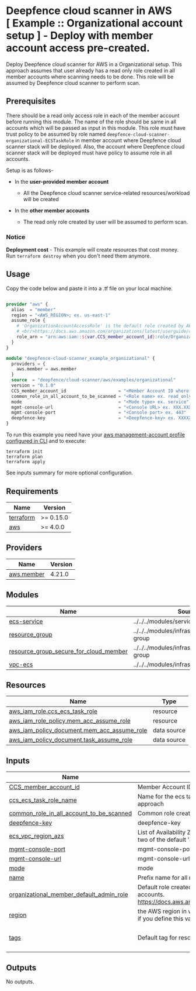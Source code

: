 # Deepfence cloud scanner in AWS<br/>[ Example :: Organizational account setup ] - Deploy with member account access pre-created.

Deploy Deepfence cloud scanner for AWS in a Organizational setup. This approach assumes that user already has a read only role created in all member accounts where scanning needs to be done. This role will be assumed by Deepfence cloud scanner to perform scan.<br/>

## Prerequisites

There should be a read only access role in each of the member account before running this module. The name of the role should be same in all accounts which will be passed as input in this module. This role must have trust policy to be assumed by role named `deepfence-cloud-scanner-organizational-ECSTaskRole` in member account where Deepfence cloud scanner stack will be deployed. Also, the account where Deepfence cloud scanner stack will be deployed must have policy to assume role in all accounts.

Setup is as follows-
* In the **user-provided member account**
    * All the Deepfence cloud scanner service-related resources/workload will be created

* In the **other member accounts**
    * The read only role created by user will be assumed to perform scan.
     
### Notice
**Deployment cost** - This example will create resources that cost money.<br/>Run `terraform destroy` when you don't need them anymore.

## Usage
Copy the code below and paste it into a .tf file on your local machine.

```terraform

provider "aws" {
  alias  = "member"
  region = "<AWS_REGION>; ex. us-east-1"
  assume_role {
    # 'OrganizationAccountAccessRole' is the default role created by AWS for managed-account users to be able to admin member accounts.
    # <br/>https://docs.aws.amazon.com/organizations/latest/userguide/orgs_manage_accounts_access.html
    role_arn = "arn:aws:iam::${var.CCS_member_account_id}:role/OrganizationAccountAccessRole"
  }
}

module "deepfence-cloud-scanner_example_organizational" {
  providers = {
    aws.member = aws.member
  }
  source  = "deepfence/cloud-scanner/aws/examples/organizational"
  version = "0.1.0"
  CCS_member_account_id                    = "<Member Account ID where Deepfence cloud scanner resources will be deployed> ex. XXXXXXXXXXXX"
  common_role_in_all_account_to_be_scanned = "<Role name> ex. read_only_role"
  mode                                     = "<Mode type> ex. service"
  mgmt-console-url                         = "<Console URL> ex. XXX.XXX.XX.XXX"
  mgmt-console-port                        = "<Console port> ex. 443"
  deepfence-key                            = "<Deepfence-key> ex. XXXXXXXX-XXXX-XXXX-XXXX-XXXXXXXXXXXX"
}

```

To run this example you need have your [aws management-account profile configured in CLI](https://docs.aws.amazon.com/cli/latest/userguide/cli-configure-profiles.html) and to execute:
```shell
terraform init
terraform plan
terraform apply
```
See inputs summary for more optional configuration.

## Requirements

| Name                                                                      | Version   |
|---------------------------------------------------------------------------|-----------|
| <a name="requirement_terraform"></a> [terraform](#requirement\_terraform) | >= 0.15.0 |
| <a name="requirement_aws"></a> [aws](#requirement\_aws)                   | >= 4.0.0  |

## Providers

| Name                                                                   | Version |
|------------------------------------------------------------------------|---------|
| <a name="provider_aws.member"></a> [aws.member](#provider\_aws.member) | 4.21.0  |

## Modules

| Name                                                                                                                                                             | Source                                         | Version |
|------------------------------------------------------------------------------------------------------------------------------------------------------------------|------------------------------------------------|---------|
| <a name="module_ecs-service"></a> [ecs-service](#module\_ecs-service)                                                                                            | ../../../modules/services/ecs-service          | n/a     |
| <a name="module_resource_group"></a> [resource\_group](#module\_resource\_group)                                                                                 | ../../../modules/infrastructure/resource-group | n/a     |
| <a name="module_resource_group_secure_for_cloud_member"></a> [resource\_group\_secure\_for\_cloud\_member](#module\_resource\_group\_secure\_for\_cloud\_member) | ../../../modules/infrastructure/resource-group | n/a     |
| <a name="module_vpc-ecs"></a> [vpc-ecs](#module\_vpc-ecs)                                                                                                        | ../../../modules/infrastructure/vpc-ecs        | n/a     |

## Resources

| Name                                                                                                                                              | Type        |
|---------------------------------------------------------------------------------------------------------------------------------------------------|-------------|
| [aws_iam_role.ccs_ecs_task_role](https://registry.terraform.io/providers/hashicorp/aws/latest/docs/resources/iam_role)                            | resource    |
| [aws_iam_role_policy.mem_acc_assume_role](https://registry.terraform.io/providers/hashicorp/aws/latest/docs/resources/iam_role_policy)            | resource    |
| [aws_iam_policy_document.mem_acc_assume_role](https://registry.terraform.io/providers/hashicorp/aws/latest/docs/data-sources/iam_policy_document) | data source |
| [aws_iam_policy_document.task_assume_role](https://registry.terraform.io/providers/hashicorp/aws/latest/docs/data-sources/iam_policy_document)    | data source |

## Inputs

| Name                                                                                                                                                                     | Description                                                                                                                                                                                   | Type           | Default                                                     | Required |
|--------------------------------------------------------------------------------------------------------------------------------------------------------------------------|-----------------------------------------------------------------------------------------------------------------------------------------------------------------------------------------------|----------------|-------------------------------------------------------------|:--------:|
| <a name="input_CCS_member_account_id"></a> [CCS\_member\_account\_id](#input\_CCS\_member\_account\_id)                                                                  | Member Account ID where scanner resources will be deployed                                                                                                                                    | `string`       | `""`                                                        |    no    |
| <a name="input_ccs_ecs_task_role_name"></a> [ccs\_ecs\_task\_role\_name](#input\_ccs\_ecs\_task\_role\_name)                                                             | Name for the ecs task role. This is only required to resolve cyclic dependency with organizational approach                                                                                   | `string`       | `"organizational-ECSTaskRole"`                              |    no    |
| <a name="input_common_role_in_all_account_to_be_scanned"></a> [common\_role\_in\_all\_account\_to\_be\_scanned](#input\_common\_role\_in\_all\_account\_to\_be\_scanned) | Common role created in all member accounts where scanning needs to be done                                                                                                                    | `string`       | `""`                                                        |    no    |
| <a name="input_deepfence-key"></a> [deepfence-key](#input\_deepfence-key)                                                                                                | deepfence-key                                                                                                                                                                                 | `string`       | `""`                                                        |    no    |
| <a name="input_ecs_vpc_region_azs"></a> [ecs\_vpc\_region\_azs](#input\_ecs\_vpc\_region\_azs)                                                                           | List of Availability Zones for ECS VPC creation. e.g.: ["apne1-az1", "apne1-az2"]. If defaulted, two of the default 'aws\_availability\_zones' datasource will be taken                       | `list(string)` | `[]`                                                        |    no    |
| <a name="input_mgmt-console-port"></a> [mgmt-console-port](#input\_mgmt-console-port)                                                                                    | mgmt-console-port                                                                                                                                                                             | `string`       | `"443"`                                                     |    no    |
| <a name="input_mgmt-console-url"></a> [mgmt-console-url](#input\_mgmt-console-url)                                                                                       | mgmt-console-url                                                                                                                                                                              | `string`       | `""`                                                        |    no    |
| <a name="input_mode"></a> [mode](#input\_mode)                                                                                                                           | mode                                                                                                                                                                                          | `string`       | `"service"`                                                 |    no    |
| <a name="input_name"></a> [name](#input\_name)                                                                                                                           | Prefix name for all resources                                                                                                                                                                 | `string`       | `"deepfence-cloud-scanner"`                                 |    no    |
| <a name="input_organizational_member_default_admin_role"></a> [organizational\_member\_default\_admin\_role](#input\_organizational\_member\_default\_admin\_role)       | Default role created by AWS for management-account users to be able to admin member accounts.<br/>https://docs.aws.amazon.com/organizations/latest/userguide/orgs_manage_accounts_access.html | `string`       | `"OrganizationAccountAccessRole"`                           |    no    |
| <a name="input_region"></a> [region](#input\_region)                                                                                                                     | the AWS region in which resources are created, you must set the availability\_zones variable as well if you define this value to something other than the default                             | `string`       | `"us-east-1"`                                               |    no    |
| <a name="input_tags"></a> [tags](#input\_tags)                                                                                                                           | Default tag for resource                                                                                                                                                                      | `map(string)`  | <pre>{<br>  "product": "deepfence-cloud-scanner"<br>}</pre> |    no    |

## Outputs

No outputs.
